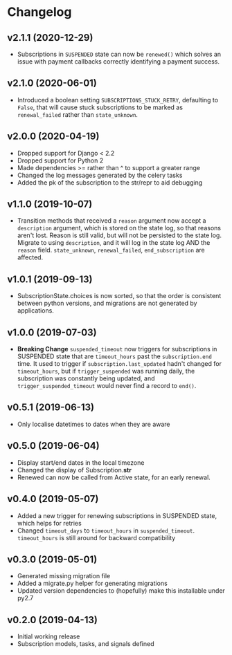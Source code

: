 # Changelog

## v2.1.1 (2020-12-29)

- Subscriptions in `SUSPENDED` state can now be `renewed()` which solves an issue
  with payment callbacks correctly identifying a payment success.

## v2.1.0 (2020-06-01)

- Introduced a boolean setting `SUBSCRIPTIONS_STUCK_RETRY`, defaulting to `False`, that will
  cause stuck subscriptions to be marked as `renewal_failed` rather than `state_unknown`.

## v2.0.0 (2020-04-19)

- Dropped support for Django < 2.2
- Dropped support for Python 2
- Made dependencies >= rather than ^ to support a greater range
- Changed the log messages generated by the celery tasks
- Added the pk of the subscription to the str/repr to aid debugging

## v1.1.0 (2019-10-07)

- Transition methods that received a `reason` argument now accept a `description` argument,
  which is stored on the state log, so that reasons aren't lost. Reason is still valid,
  but will not be persisted to the state log. Migrate to using `description`, and it will
  log in the state log AND the `reason` field.
  `state_unknown`, `renewal_failed`, `end_subscription` are affected.

## v1.0.1 (2019-09-13)

- SubscriptionState.choices is now sorted, so that the order is consistent between python versions,
  and migrations are not generated by applications.

## v1.0.0 (2019-07-03)

- **Breaking Change** `suspended_timeout` now triggers for subscriptions in SUSPENDED state that are
  `timeout_hours` past the `subscription.end` time. It used to trigger if `subscription.last_updated`
  hadn't changed for `timeout_hours`, but if `trigger_suspended` was running daily, the subscription
  was constantly being updated, and `trigger_suspended_timeout` would never find a record to `end()`.


## v0.5.1 (2019-06-13)

- Only localise datetimes to dates when they are aware

## v0.5.0 (2019-06-04)

- Display start/end dates in the local timezone
- Changed the display of Subscription.__str__
- Renewed can now be called from Active state, for an early renewal.

## v0.4.0 (2019-05-07)

- Added a new trigger for renewing subscriptions in SUSPENDED state, which helps for retries
- Changed `timeout_days` to `timeout_hours` in `suspended_timeout`. `timeout_hours` is still around
  for backward compatibility


## v0.3.0 (2019-05-01)

- Generated missing migration file
- Added a migrate.py helper for generating migrations
- Updated version dependencies to (hopefully) make this installable under py2.7

## v0.2.0 (2019-04-13)

- Initial working release
- Subscription models, tasks, and signals defined
